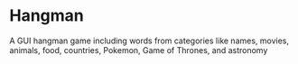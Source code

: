 # Hangman

A GUI hangman game including words from categories like names, movies, animals, food, countries, Pokemon, Game of Thrones, and astronomy